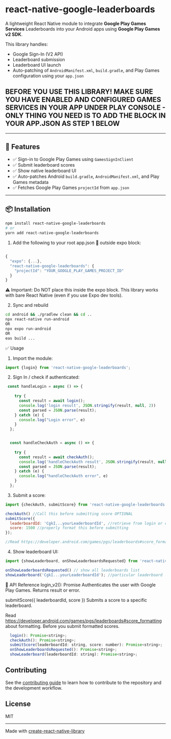 # react-native-google-leaderboards

A lightweight React Native module to integrate **Google Play Games Services** Leaderboards into your Android apps using **Google Play Games v2 SDK**.

This library handles:
- Google Sign-In (V2 API)
- Leaderboard submission
- Leaderboard UI launch
- Auto-patching of `AndroidManifest.xml`, `build.gradle`, and Play Games configuration using your `app.json`

## BEFORE YOU USE THIS LIBRARY! MAKE SURE YOU HAVE ENABLED AND CONFIGURED GAMES SERVICES IN YOUR APP UNDER PLAY CONSOLE - ONLY THING YOU NEED IS TO ADD THE BLOCK IN YOUR APP.JSON AS STEP 1 BELOW

---

## 🚀 Features

- ✅ Sign-in to Google Play Games using `GamesSignInClient`
- ✅ Submit leaderboard scores
- ✅ Show native leaderboard UI
- ✅ Auto-patches Android `build.gradle`, `AndroidManifest.xml`, and Play Games metadata
- ✅ Fetches Google Play Games `projectId` from `app.json`

---

## 📦 Installation

```bash
npm install react-native-google-leaderboards
# or
yarn add react-native-google-leaderboards
```
1. Add the following to your root app.json 🚫 outside expo block:

```js

{
  "expo": {...},
  "react-native-google-leaderboards": {
    "projectId": "YOUR_GOOGLE_PLAY_GAMES_PROJECT_ID"
  }
}
```

⚠️ Important: Do NOT place this inside the expo block.
This library works with bare React Native (even if you use Expo dev tools).

2. Sync and rebuild

```bash
cd android && ./gradlew clean && cd ..
npx react-native run-android 
OR
npx expo run-android
OR
eas build ...

```

✅ Usage
1. Import the module:
```js
import {login} from 'react-native-google-leaderboards';
```

2. Sign In / check if authenticated:
```js
 const handleLogin = async () => {
   
    try {
      const result = await login();
      console.log('login result', JSON.stringify(result, null, 2))
      const parsed = JSON.parse(result);
    } catch (e) {
      console.log("Login error", e)
    } 
  };


  const handleCheckAuth = async () => {
    
    try {
      const result = await checkAuth();
      console.log('handleCheckAuth result', JSON.stringify(result, null, 2))
      const parsed = JSON.parse(result);
    } catch (e) {
      console.log("handleCheckAuth error", e)
    } 
  };
```

3. Submit a score:
```js
import {checkAuth, submitScore} from 'react-native-google-leaderboards';

checkAuth() //Call this before submitting score OPTIONAL
submitScore({
  leaderboardId: 'CgkI...yourLeaderboardId', //retrieve from login or checkAuth
  score: 1500 //properly format this before submitting
});

//Read https://developer.android.com/games/pgs/leaderboards#score_formatting about formatting. Before you submit formatted scores.

```

4. Show leaderboard UI:

```js
import {showLeaderboard, onShowLeaderboardsRequested} from 'react-native-google-leaderboards';

onShowLeaderboardsRequested() // show all leaderboards list
showLeaderboard('CgkI...yourLeaderboardId'); //particular leaderboard
```

📄 API Reference
login_v2(): Promise<string>
Authenticates the user with Google Play Games. Returns result or error.

submitScore({ leaderboardId, score })
Submits a score to a specific leaderboard.

Read https://developer.android.com/games/pgs/leaderboards#score_formatting about formatting. Before you submit formatted scores.

```js
  login(): Promise<string>;
  checkAuth(): Promise<string>;
  submitScore(leaderboardId: string, score: number): Promise<string>;
  onShowLeaderboardsRequested(): Promise<string>;
  showLeaderboard(leaderboardId: string): Promise<string>;
  ```

## Contributing

See the [contributing guide](CONTRIBUTING.md) to learn how to contribute to the repository and the development workflow.

## License

MIT

---

Made with [create-react-native-library](https://github.com/callstack/react-native-builder-bob)
